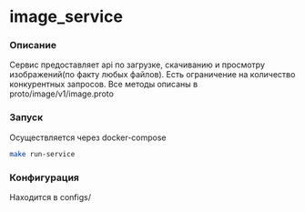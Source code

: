 # image_service
### Описание
Сервис предоставляет api по загрузке, скачиванию и просмотру изображений(по факту любых файлов). Есть ограничение на количество конкурентных запросов.
Все методы описаны в proto/image/v1/image.proto
### Запуск
Осуществляется через docker-compose
```sh
make run-service
```
### Конфигурация
Находится в configs/
